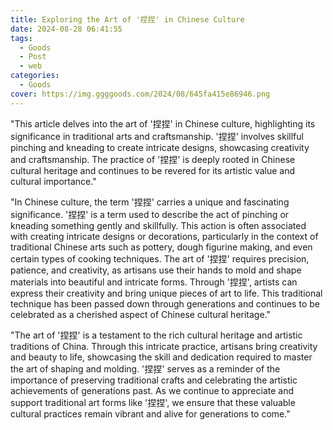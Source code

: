 ```yaml
---
title: Exploring the Art of '捏捏' in Chinese Culture
date: 2024-08-28 06:41:55
tags:
  - Goods
  - Post
  - web
categories:
  - Goods
cover: https://img.ggggoods.com/2024/08/645fa415e86946.png
---
```


"This article delves into the art of '捏捏' in Chinese culture, highlighting its significance in traditional arts and craftsmanship. '捏捏' involves skillful pinching and kneading to create intricate designs, showcasing creativity and craftsmanship. The practice of '捏捏' is deeply rooted in Chinese cultural heritage and continues to be revered for its artistic value and cultural importance."

"In Chinese culture, the term '捏捏' carries a unique and fascinating significance. '捏捏' is a term used to describe the act of pinching or kneading something gently and skillfully. This action is often associated with creating intricate designs or decorations, particularly in the context of traditional Chinese arts such as pottery, dough figurine making, and even certain types of cooking techniques. The art of '捏捏' requires precision, patience, and creativity, as artisans use their hands to mold and shape materials into beautiful and intricate forms. Through '捏捏', artists can express their creativity and bring unique pieces of art to life. This traditional technique has been passed down through generations and continues to be celebrated as a cherished aspect of Chinese cultural heritage."

"The art of '捏捏' is a testament to the rich cultural heritage and artistic traditions of China. Through this intricate practice, artisans bring creativity and beauty to life, showcasing the skill and dedication required to master the art of shaping and molding. '捏捏' serves as a reminder of the importance of preserving traditional crafts and celebrating the artistic achievements of generations past. As we continue to appreciate and support traditional art forms like '捏捏', we ensure that these valuable cultural practices remain vibrant and alive for generations to come."
